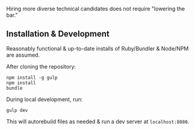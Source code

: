 Hiring more diverse technical candidates does not require "lowering the bar."

## Installation & Development

Reasonably functional & up-to-date installs of Ruby/Bundler & Node/NPM are assumed.

After cloning the repository:

```
npm install -g gulp
npm install
bundle
```

During local development, run:

```
gulp dev
```

This will autorebuild files as needed & run a dev server at `localhost:8080`.
